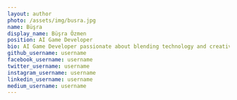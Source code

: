 ```yaml
---
layout: author
photo: /assets/img/busra.jpg
name: Büşra
display_name: Büşra Özmen
position: AI Game Developer
bio: AI Game Developer passionate about blending technology and creativity to craft unforgettable gaming experiences. Specializing in AI-driven gameplay mechanics, I thrive on pushing boundaries and creating immersive worlds where every decision matters. From indie projects to AAA titles, I'm dedicated to shaping the future of gaming through innovation and cutting-edge AI technologies.
github_username: username
facebook_username: username
twitter_username: username
instagram_username: username
linkedin_username: username
medium_username: username
---
```


